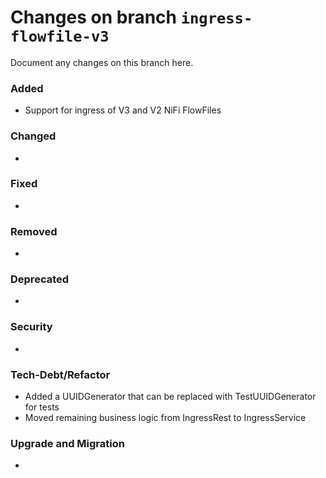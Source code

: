 # Changes on branch `ingress-flowfile-v3`
Document any changes on this branch here.
### Added
- Support for ingress of V3 and V2 NiFi FlowFiles

### Changed
- 

### Fixed
- 

### Removed
- 

### Deprecated
- 

### Security
- 

### Tech-Debt/Refactor
- Added a UUIDGenerator that can be replaced with TestUUIDGenerator for tests
- Moved remaining business logic from IngressRest to IngressService

### Upgrade and Migration
- 
